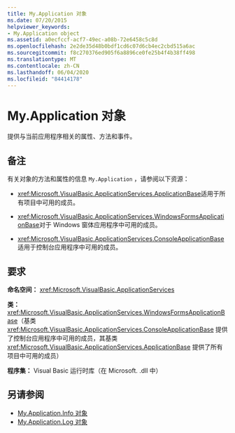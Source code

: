 ```yaml
---
title: My.Application 对象
ms.date: 07/20/2015
helpviewer_keywords:
- My.Application object
ms.assetid: a0ecfccf-acf7-49ec-a08b-72e6458c5c8d
ms.openlocfilehash: 2e2de35d48b0bdf1cd6c07d6cb4ec2cbd515a6ac
ms.sourcegitcommit: f8c270376ed905f6a8896ce0fe25b4f4b38ff498
ms.translationtype: MT
ms.contentlocale: zh-CN
ms.lasthandoff: 06/04/2020
ms.locfileid: "84414178"
---
```

# <a name="myapplication-object"></a>My.Application 对象
提供与当前应用程序相关的属性、方法和事件。  
  
## <a name="remarks"></a>备注  
 有关对象的方法和属性的信息 `My.Application` ，请参阅以下资源：  
  
- <xref:Microsoft.VisualBasic.ApplicationServices.ApplicationBase>适用于所有项目中可用的成员。  
  
- <xref:Microsoft.VisualBasic.ApplicationServices.WindowsFormsApplicationBase>对于 Windows 窗体应用程序中可用的成员。  
  
- <xref:Microsoft.VisualBasic.ApplicationServices.ConsoleApplicationBase>适用于控制台应用程序中可用的成员。  
  
## <a name="requirements"></a>要求  
 **命名空间：** <xref:Microsoft.VisualBasic.ApplicationServices>  
  
 **类：** <xref:Microsoft.VisualBasic.ApplicationServices.WindowsFormsApplicationBase>（基类 <xref:Microsoft.VisualBasic.ApplicationServices.ConsoleApplicationBase> 提供了控制台应用程序中可用的成员，其基类 <xref:Microsoft.VisualBasic.ApplicationServices.ApplicationBase> 提供了所有项目中可用的成员）  
  
 **程序集：** Visual Basic 运行时库（在 Microsoft. .dll 中）  
  
## <a name="see-also"></a>另请参阅

- [My.Application.Info 对象](my-application-info-object.md)
- [My.Application.Log 对象](my-application-log-object.md)
